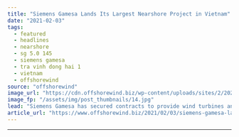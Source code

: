 ```yaml
---
title: "Siemens Gamesa Lands Its Largest Nearshore Project in Vietnam"
date: "2021-02-03"
tags: 
  - featured
  - headlines
  - nearshore
  - sg 5.0 145
  - siemens gamesa
  - tra vinh dong hai 1
  - vietnam
  - offshorewind
source: "offshorewind"
image_url: "https://cdn.offshorewind.biz/wp-content/uploads/sites/2/2021/02/03111008/Siemens-Gamesa-Lands-Its-Largest-Nearshore-Project-in-Vietnam.jpg"
image_fp: "/assets/img/post_thumbnails/14.jpg"
lead: "Siemens Gamesa has secured contracts to provide wind turbines and operations &#38; maintenance services"
article_url: "https://www.offshorewind.biz/2021/02/03/siemens-gamesa-lands-its-largest-nearshore-project-in-vietnam/"
---
```


---
